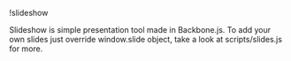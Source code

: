 !slideshow

Slideshow is simple presentation tool made in Backbone.js. To add your own slides just override window.slide object, take a look at scripts/slides.js for more.

